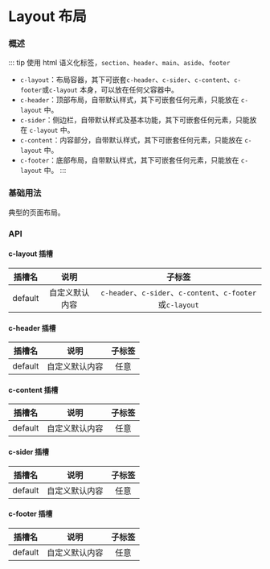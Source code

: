 # Layout 布局

### 概述

::: tip
使用 html 语义化标签，`section`、`header`、`main`、`aside`、`footer`

- `c-layout`：布局容器，其下可嵌套`c-header`、`c-sider`、`c-content`、`c-footer`或`c-layout` 本身，可以放在任何父容器中。
- `c-header`：顶部布局，自带默认样式，其下可嵌套任何元素，只能放在 `c-layout` 中。
- `c-sider`：侧边栏，自带默认样式及基本功能，其下可嵌套任何元素，只能放在 `c-layout` 中。
- `c-content`：内容部分，自带默认样式，其下可嵌套任何元素，只能放在 `c-layout` 中。
- `c-footer`：底部布局，自带默认样式，其下可嵌套任何元素，只能放在 `c-layout` 中。
:::

### 基础用法

典型的页面布局。

<demo src="../demos/layout/layout-01-base.vue"></demo>

### API

#### c-layout 插槽

| 插槽名  |      说明      |                           子标签                           |
| :-----: | :------------: | :--------------------------------------------------------: |
| default | 自定义默认内容 | `c-header`、`c-sider`、`c-content`、`c-footer`或`c-layout` |

#### c-header 插槽

| 插槽名  |      说明      | 子标签 |
| :-----: | :------------: | :----: |
| default | 自定义默认内容 |  任意  |

#### c-content 插槽

| 插槽名  |      说明      | 子标签 |
| :-----: | :------------: | :----: |
| default | 自定义默认内容 |  任意  |

#### c-sider 插槽

| 插槽名  |      说明      | 子标签 |
| :-----: | :------------: | :----: |
| default | 自定义默认内容 |  任意  |

#### c-footer 插槽

| 插槽名  |      说明      | 子标签 |
| :-----: | :------------: | :----: |
| default | 自定义默认内容 |  任意  |
